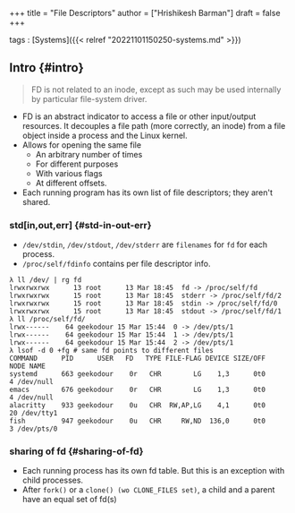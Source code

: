 +++
title = "File Descriptors"
author = ["Hrishikesh Barman"]
draft = false
+++

tags
: [Systems]({{< relref "20221101150250-systems.md" >}})


## Intro {#intro}

<div class="warning small-text">

> FD is not related to an inode, except as such may be used internally by particular file-system driver.
</div>

-   FD is an abstract indicator to access a file or other input/output resources. It decouples a file path (more correctly, an inode) from a file object inside a process and the Linux kernel.
-   Allows for opening the same file
    -   An arbitrary number of times
    -   For different purposes
    -   With various flags
    -   At different offsets.
-   Each running program has its own list of file descriptors; they aren't shared.


### std[in,out,err] {#std-in-out-err}

-   `/dev/stdin`, `/dev/stdout`, `/dev/stderr` are `filenames` for `fd` for each process.
-   `/proc/self/fdinfo` contains per file descriptor info.

<!--listend-->

```shell
λ ll /dev/ | rg fd
lrwxrwxrwx      13 root      13 Mar 18:45  fd -> /proc/self/fd
lrwxrwxrwx      15 root      13 Mar 18:45  stderr -> /proc/self/fd/2
lrwxrwxrwx      15 root      13 Mar 18:45  stdin -> /proc/self/fd/0
lrwxrwxrwx      15 root      13 Mar 18:45  stdout -> /proc/self/fd/1
λ ll /proc/self/fd/
lrwx------    64 geekodour 15 Mar 15:44  0 -> /dev/pts/1
lrwx------    64 geekodour 15 Mar 15:44  1 -> /dev/pts/1
lrwx------    64 geekodour 15 Mar 15:44  2 -> /dev/pts/1
λ lsof -d 0 +fg # same fd points to different files
COMMAND      PID      USER   FD   TYPE FILE-FLAG DEVICE SIZE/OFF    NODE NAME
systemd      663 geekodour    0r   CHR        LG    1,3      0t0       4 /dev/null
emacs        676 geekodour    0r   CHR        LG    1,3      0t0       4 /dev/null
alacritty    933 geekodour    0u   CHR  RW,AP,LG    4,1      0t0      20 /dev/tty1
fish         947 geekodour    0u   CHR     RW,ND  136,0      0t0       3 /dev/pts/0
```


### sharing of fd {#sharing-of-fd}

-   Each running process has its own fd table. But this is an exception with child processes.
-   After `fork()` or a `clone() (wo CLONE_FILES set)`, a child and a parent have an equal set of fd(s)
